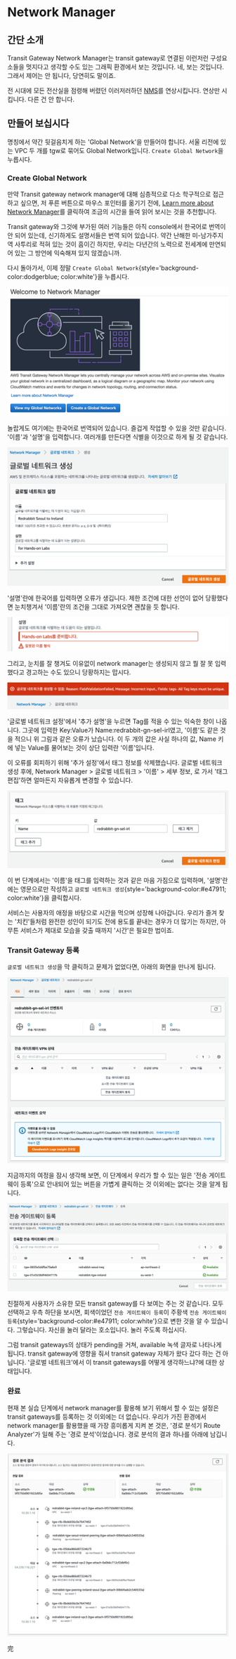 # Network Manager

## 간단 소개

Transit Gateway Network Manager는 transit gateway로 연결된 이런저런 구성요소들을
멋지다고 생각할 수도 있는 그래픽 환경에서 보는 것입니다. 네, 보는 것입니다. 그래서 제어는
안 됩니다, 당연히도 말이죠.

전 시대에 모든 전산실을 점령해 버렸던 이러저러하던
[NMS](https://en.wikipedia.org/wiki/Network_monitoring)를 연상시킵니다.
연상만 시킵니다. 다른 건 안 합니다.

## 만들어 보십시다

명칭에서 약간 뒷걸음치게 하는 'Global Network'을 만들어야 합니다.
서울 리전에 있는 VPC 두 개를 tgw로 묶어도 Global Network입니다.
`Create Global Network`을 누릅시다.  

### Create Global Network

만약 Transit gateway network manager에 대해 심층적으로 다소 학구적으로
접근하고 싶으면, 저 푸른 버튼으로 마우스 포인터를 옮기기 전에,
[Learn more about Network Manager](https://docs.aws.amazon.com/vpc/latest/userguide/what-is-network-manager.html)를 클릭하여 조금의 시간을 들여 읽어 보시는 것을
추천합니다. 

Transit gateway와 그것에 부가된 여러 기능들은 아직 console에서 한국어로
번역이 안 되어 있는데, 신기하게도 설명서들은 번역 되어 있습니다.
약간 난해한 미-남가주지역 사투리로 적혀 있는 것이 흠이긴 하지만, 우리는 다년간의
노력으로 전세계에 만연되어 있는 그 방언에 익숙해져 있지 않겠습니까.

다시 돌아가서, 이제 정말 `Create Global Network`{style='background-color:dodgerblue; color:white'}을 누릅시다.

![welcome to network manager](../../images/networking/transit-gateway/network-manager/welcome-to-network-manager.png)

놀랍게도 여기에는 한국어로 번역되어 있습니다. 즐겁게 작업할 수 있을 것만 같습니다.
'이름'과 '설명'을 입력합니다. 여러개를 만든다면 식별을 이것으로 하게 될 것 같습니다.

![create global network](../../images/networking/transit-gateway/network-manager/create-global-network.png)

'설명'란에 한국어를 입력하면 오류가 생깁니다. 제한 조건에 대한 선언이 없어 당황했다면
눈치챙겨서 '이름'란의 조건을 그대로 가져오면 괜찮을 듯 합니다.

![create global network](../../images/networking/transit-gateway/network-manager/create-global-network-input-error.png)

그리고, 눈치를 잘 챙겨도 이유없이 network manager는 생성되지 않고 뭘 잘 못 입력했다고
경고하는 수도 있으니 당황하지는 맙시다.

![create global network](../../images/networking/transit-gateway/network-manager/create-global-network-failure.png)

'글로벌 네트워크 설정'에서 '추가 설명'을 누르면 Tag를 적을 수 있는 익숙한 창이 나옵니다.
그곳에 입력한 Key:Value가 Name:redrabbit-gn-sel-irl였고, '이름'도 같은 것을
적으니 위 그림과 같은 오류가 났습니다. 이 두 개의 값은 사실 하나의 값, Name 키에 넣는
Value를 물어보는 것이 상단 입력란 '이름'입니다.

이 오류를 회피하기 위해 '추가 설정'에서 태그 정보를 삭제했습니다.
글로벌 네트워크 생성 후에, Network Manager > 글로벌 네트워크 > '이름' > 세부 정보, 로 가서
'태그 편집'하면 얼마든지 자유롭게 변경할 수 있습니다.

![edit global network](../../images/networking/transit-gateway/network-manager/edit-global-network.png)

이 번 단계에서는 '이름'을 태그를 입력하는 것과 같은 마음 가짐으로 입력하며,
'설명'란에는 영문으로만 작성하고 `글로벌 네트워크 생성`{style='background-color:#e47911; color:white'}을 클릭합시다.

서비스는 사용자의 애정을 바탕으로 시간을 먹으며 성장해 나아갑니다.
우리가 즐겨 찾는 '치킨'들처럼 완전한 성인이 되기도 전에 용도를 끝내는
경우가 더 많기는 하지만, 아무튼 서비스가 제대로 모습을 갖출 때까지 '시간'은 필요한 법이죠.

### Transit Gateway 등록

`글로벌 네트워크 생성`을 막 클릭하고 문제가 없었다면, 아래의 화면을 만나게 됩니다.

![just created global network](../../images/networking/transit-gateway/network-manager/global-network-just-created.png)

지금까지의 여정을 잠시 생각해 보면, 이 단계에서 우리가 할 수 있는 일은
'전송 게이트웨이 등록'으로 안내되어 있는 버튼을 가볍게 클릭하는 것 이외에는 없다는 것을 알게 됩니다.

![register tgw](../../images/networking/transit-gateway/network-manager/register-tgw.png)

친절하게 사용자가 소유한 모든 transit gateway를 다 보여는 주는 것 같습니다. 모두 선택하고
우측 하단을 보시면, 회색이었던 `전송 게이트웨이 등록`이 주황색 `전송 게이트웨이 등록`{style='background-color:#e47911; color:white'}으로 변한 것을 알 수 있습니다.
그렇습니다. 자신을 눌러 달라는 호소입니다. 눌러 주도록 하십시다.

그럼 transit gateways의 상태가 pending을 거쳐, available 녹색 글자로 나타나게 됩니다.
transit gateway에 영향을 줘서 transit gateway 자체가 왔다 갔다 하는 건 아닙니다.
'글로벌 네트워크'에서 이 transit gateways를 어떻게 생각하느냐?에 대한 상태입니다.

### 완료

현재 본 실습 단계에서 network manager를 활용해 보기 위해서 할 수 있는 설정은 transit gateways를
등록하는 것 이외에는 더 없습니다. 우리가 가진 환경에서 network manager를 활용했을 때 가장
흥미롭게 지켜 본 것은, '경로 분석기 Route Analyzer'가 일해 주는 '경로 분석'이었습니다.
경로 분석의 결과 하나를 아래에 남깁니다.

![network manager - route analyzer](../../images/networking/transit-gateway/network-manager/route-analyzer.png)

完

